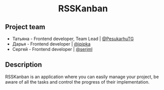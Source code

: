 <h1 align="center">RSSKanban</h1>

## Project team

- Татьяна - Frontend developer, Team Lead | [@PesukarhuTG](https://github.com/PesukarhuTG)
- Дарья - Frontend developer | [@ipipka](https://github.com/ipipka)
- Сергей - Frontend developer | [@serjml](https://github.com/serjml)

## Description

RSSKanban is an application where you can easily manage your project, be aware of all the tasks and control the progress of their implementation.
